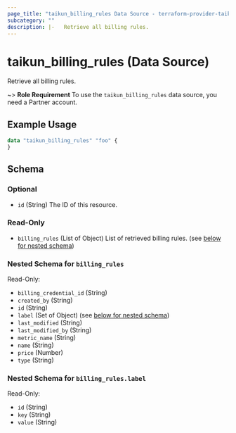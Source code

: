 ```yaml
---
page_title: "taikun_billing_rules Data Source - terraform-provider-taikun"
subcategory: ""
description: |-   Retrieve all billing rules.
---
```


# taikun_billing_rules (Data Source)

Retrieve all billing rules.

~> **Role Requirement** To use the `taikun_billing_rules` data source, you need a Partner account.

## Example Usage

```terraform
data "taikun_billing_rules" "foo" {
}
```

<!-- schema generated by tfplugindocs -->
## Schema

### Optional

- `id` (String) The ID of this resource.

### Read-Only

- `billing_rules` (List of Object) List of retrieved billing rules. (see [below for nested schema](#nestedatt--billing_rules))

<a id="nestedatt--billing_rules"></a>
### Nested Schema for `billing_rules`

Read-Only:

- `billing_credential_id` (String)
- `created_by` (String)
- `id` (String)
- `label` (Set of Object) (see [below for nested schema](#nestedobjatt--billing_rules--label))
- `last_modified` (String)
- `last_modified_by` (String)
- `metric_name` (String)
- `name` (String)
- `price` (Number)
- `type` (String)

<a id="nestedobjatt--billing_rules--label"></a>
### Nested Schema for `billing_rules.label`

Read-Only:

- `id` (String)
- `key` (String)
- `value` (String)


